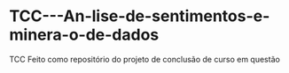 # TCC---An-lise-de-sentimentos-e-minera-o-de-dados
TCC Feito como repositório do projeto de conclusão de curso em questão
